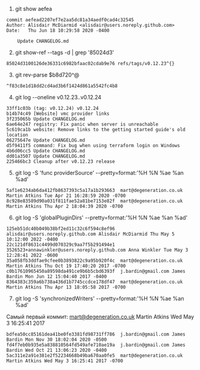 1. git show aefea
```
commit aefead2207ef7e2aa5dc81a34aedf0cad4c32545
Author: Alisdair McDiarmid <alisdair@users.noreply.github.com>
Date:   Thu Jun 18 10:29:58 2020 -0400

    Update CHANGELOG.md

```
2. git show-ref --tags -d | grep '85024d3'
```
85024d3100126de36331c6982bfaac02cdab9e76 refs/tags/v0.12.23^{}
```

3. git rev-parse $b8d720^@ 
```
^f83c8e1d18dd2cd4ad3b6f1424d861a5542fc4b8
```

4. git log --oneline v0.12.23..v0.12.24 
```
33ff1c03b (tag: v0.12.24) v0.12.24
b14b74c49 [Website] vmc provider links
3f235065b Update CHANGELOG.md
6ae64e247 registry: Fix panic when server is unreachable
5c619ca1b website: Remove links to the getting started guide's old location
06275647e Update CHANGELOG.md
d5f9411f5 command: Fix bug when using terraform login on Windows
4b6d06cc5 Update CHANGELOG.md
dd01a3507 Update CHANGELOG.md
225466bc3 Cleanup after v0.12.23 release
```

5. git log -S 'func providerSource' --pretty=format:'%H %N %ae %an %ad' 

```'
5af1e6234ab6da412fb8637393c5a17a1b293663  mart@degeneration.co.uk Martin Atkins Tue Apr 21 16:28:59 2020 -0700
8c928e83589d90a031f811fae52a81be7153e82f  mart@degeneration.co.uk Martin Atkins Thu Apr 2 18:04:39 2020 -0700
```

6. git log -S 'globalPluginDirs' --pretty=format:'%H %N %ae %an %ad'
```
125eb51dc40b049b38bf2ed11c32c6f594c8ef96  alisdair@users.noreply.github.com Alisdair McDiarmid Thu May 5 10:12:00 2022 -0400
22c121df8631c4499d070329c9aa7f5b291494e1  3526523+annawinkler@users.noreply.github.com Anna Winkler Tue May 3 12:28:41 2022 -0600
35a058fb3ddfae9cfee0b3893822c9a95b920f4c  mart@degeneration.co.uk Martin Atkins Thu Oct 19 17:40:20 2017 -0700
c0b17610965450a89598da491ce9b6b5cbd6393f  j.bardin@gmail.com James Bardin Mon Jun 12 15:04:40 2017 -0400
8364383c359a6b738a436d1b7745ccdce178df47  mart@degeneration.co.uk Martin Atkins Thu Apr 13 18:05:58 2017 -0700
```

7. git log -S 'synchronizedWriters' --pretty=format:'%H %N %ae %an %ad'

Самый первый коммит:  mart@degeneration.co.uk Martin Atkins Wed May 3 16:25:41 2017

```
bdfea50cc85161dea41be0fe3381fd98731ff786  j.bardin@gmail.com James Bardin Mon Nov 30 18:02:04 2020 -0500
fd4f7eb0b935e5a838810564fd549afe710ae19a  j.bardin@gmail.com James Bardin Wed Oct 21 13:06:23 2020 -0400
5ac311e2a91e381e2f52234668b49ba670aa0fe5  mart@degeneration.co.uk Martin Atkins Wed May 3 16:25:41 2017 -0700
```